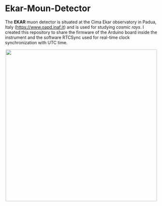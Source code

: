 # Ekar-Moun-Detector
 
The **EKAR** muon detector is situated at the Cima Ekar observatory in Padua, Italy (https://www.oapd.inaf.it) and is used for studying _cosmic rays_. I created this repository to share the firmware of the Arduino board inside the instrument and the software RTCSync used for real-time clock synchronization with UTC time.

<p align="center">
<img src="https://github.com/user-attachments/assets/b88fbb2b-bf8c-40a0-9d61-8cf67c78eff4" width="500"/>
</p>
